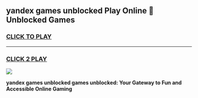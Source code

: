 
## yandex games unblocked Play Online 👋 Unblocked Games
<h3>
<a href="https://premium.freeplayer.one?title=yandex_games_unblocked&ref=19F">CLICK TO PLAY</a></h3>
<hr>

<h3>
<a href="https://premium.freeplayer.one?title=yandex_games_unblocked&ref=19F">CLICK 2 PLAY</a>
  
</h3>

<a href="https://premium.freeplayer.one?title=yandex_games_unblocked&ref=19F"><img src="https://clearcache.store/games.png"></a>


**yandex games unblocked games unblocked: Your Gateway to Fun and Accessible Online Gaming**
